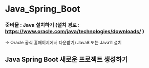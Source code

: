 # Java_Spring_Boot
### 준비물 : Java 설치하기 (설치 경로 : https://www.oracle.com/java/technologies/downloads/ )
-> Oracle 공식 홈페이지에서 다운받기) Java8 또는 Java11 설치
## Java Spring Boot 새로운 프로젝트 생성하기
